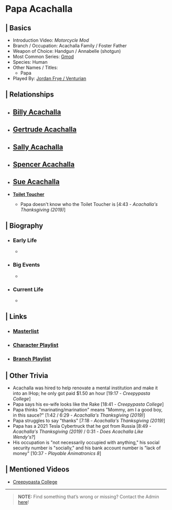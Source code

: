 # Papa Acachalla  


## | Basics  
- Introduction Video: *Motorcycle Mod*  
- Branch / Occupation: Acachalla Family / Foster Father  
- Weapon of Choice: Handgun / Annabelle \(shotgun)  
- Most Common Series: [Gmod](6.Series/Gmod.html)  
- Species: Human  
- Other Names / Titles:   
  - Papa  
- Played By: [Jordan Frye / Venturian](3.Siblings/3.1.Jordan-Frye-Venturian.html)  


## | Relationships  
- [**Billy Acachalla**]()  
  - 

- [**Gertrude Acachalla**]()  
  - 

- [**Sally Acachalla**]()  
  - 

- [**Spencer Acachalla**]()  
  - 

- [**Sue Acachalla**]()  
  - 

- [**Toilet Toucher**](5.Characters/Toilet_Toucher.html)
  - Papa doesn't know who the Toilet Toucher is [4:43 - *Acachalla's Thanksgiving (2019)*]


## | Biography  
- ### Early Life  
  -   
- ### Big Events  
  -   
- ### Current Life  
  -   

 
## | Links  
- ### [Masterlist]()  
- ### [Character Playlist]()  
- ### [Branch Playlist]()  


## | Other Trivia  
- Acachalla was hired to help renovate a mental institution and make it into an IHop; he only got paid $1.50 an hour \[19:17 - *Creepypasta College*]
- Papa says his ex-wife looks like the Rake \[18:41 - *Creepypasta College*]
- Papa thinks "marinating/marination" means "Mommy, am I a good boy, in this sauce?" [1:42 / 6:29 - *Acachalla's Thanksgiving (2019)*]
- Papa struggles to say "thanks" [7:18 - *Acachalla's Thanksgiving (2019)*]
- Papa has a 2021 Tesla Cybertruck that he got from Russia [8:49 - *Acachalla's Thanksgiving (2019)* / 0:31 - *Does Acachalla Like Wendy's?*]
- His occupation is "not necessarily occupied with anything," his social security number is "socially," and his bank account number is "lack of money" [10:37 - *Playable Animatronics 8*]

## | Mentioned Videos
- [Creepypasta College](https://youtu.be/TyTM5NU8jKY)

----

> **NOTE:** Find something that’s wrong or missing? Contact the Admin [here](../chapter_2.html)!
